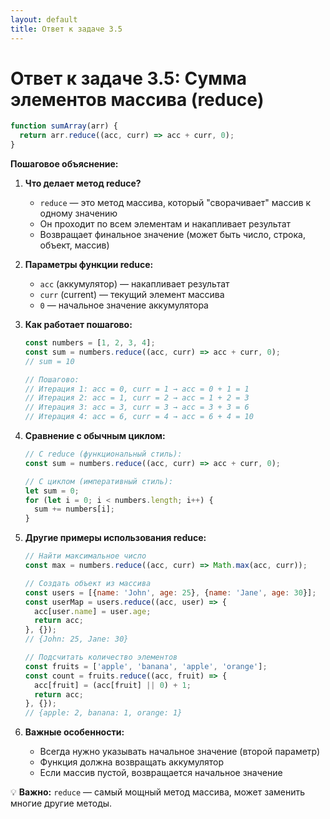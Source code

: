```yaml
---
layout: default
title: Ответ к задаче 3.5
---
```

# Ответ к задаче 3.5: Сумма элементов массива (reduce)

```js
function sumArray(arr) {
  return arr.reduce((acc, curr) => acc + curr, 0);
}
```

**Пошаговое объяснение:**

1. **Что делает метод reduce?**
   - `reduce` — это метод массива, который "сворачивает" массив к одному значению
   - Он проходит по всем элементам и накапливает результат
   - Возвращает финальное значение (может быть число, строка, объект, массив)

2. **Параметры функции reduce:**
   - `acc` (аккумулятор) — накапливает результат
   - `curr` (current) — текущий элемент массива
   - `0` — начальное значение аккумулятора

3. **Как работает пошагово:**
   ```js
   const numbers = [1, 2, 3, 4];
   const sum = numbers.reduce((acc, curr) => acc + curr, 0);
   // sum = 10
   
   // Пошагово:
   // Итерация 1: acc = 0, curr = 1 → acc = 0 + 1 = 1
   // Итерация 2: acc = 1, curr = 2 → acc = 1 + 2 = 3
   // Итерация 3: acc = 3, curr = 3 → acc = 3 + 3 = 6
   // Итерация 4: acc = 6, curr = 4 → acc = 6 + 4 = 10
   ```

4. **Сравнение с обычным циклом:**
   ```js
   // С reduce (функциональный стиль):
   const sum = numbers.reduce((acc, curr) => acc + curr, 0);
   
   // С циклом (императивный стиль):
   let sum = 0;
   for (let i = 0; i < numbers.length; i++) {
     sum += numbers[i];
   }
   ```

5. **Другие примеры использования reduce:**
   ```js
   // Найти максимальное число
   const max = numbers.reduce((acc, curr) => Math.max(acc, curr));
   
   // Создать объект из массива
   const users = [{name: 'John', age: 25}, {name: 'Jane', age: 30}];
   const userMap = users.reduce((acc, user) => {
     acc[user.name] = user.age;
     return acc;
   }, {});
   // {John: 25, Jane: 30}
   
   // Подсчитать количество элементов
   const fruits = ['apple', 'banana', 'apple', 'orange'];
   const count = fruits.reduce((acc, fruit) => {
     acc[fruit] = (acc[fruit] || 0) + 1;
     return acc;
   }, {});
   // {apple: 2, banana: 1, orange: 1}
   ```

6. **Важные особенности:**
   - Всегда нужно указывать начальное значение (второй параметр)
   - Функция должна возвращать аккумулятор
   - Если массив пустой, возвращается начальное значение

💡 **Важно:** `reduce` — самый мощный метод массива, может заменить многие другие методы. 
